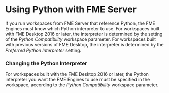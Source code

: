 # Using Python with FME Server #

If you run workspaces from FME Server that reference Python, the FME Engines must know which Python interpreter to use. For workspaces built with FME Desktop 2016 or later, the interpreter is determined by the setting of the *Python Compatibility* workspace parameter. For workspaces built with previous versions of FME Desktop, the interpreter is determined by the *Preferred Python Interpreter* setting.

### Changing the Python Interpreter ###

For workspaces built with the FME Desktop 2016 or later, the Python interpreter you want the FME Engines to use must be specified in the workspace, according to the *Python Compatibility* workspace parameter. 